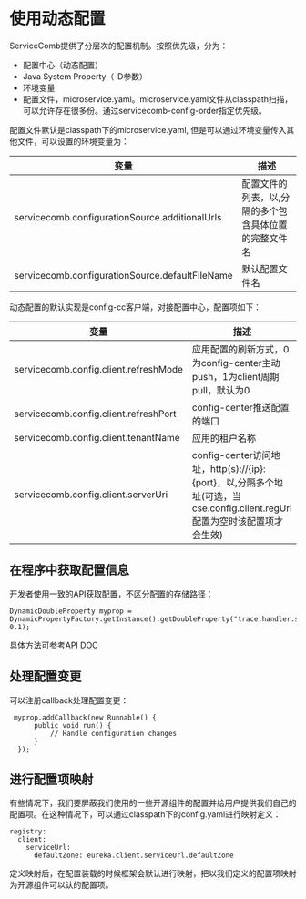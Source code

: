 # 使用动态配置

ServiceComb提供了分层次的配置机制。按照优先级，分为：
* 配置中心（动态配置）
* Java System Property（-D参数）
* 环境变量
* 配置文件，microservice.yaml。microservice.yaml文件从classpath扫描，可以允许存在很多份。通过servicecomb-config-order指定优先级。

配置文件默认是classpath下的microservice.yaml, 但是可以通过环境变量传入其他文件，可以设置的环境变量为：

|变量|描述|
|---|---|
|servicecomb.configurationSource.additionalUrls|配置文件的列表，以,分隔的多个包含具体位置的完整文件名|
|servicecomb.configurationSource.defaultFileName|默认配置文件名|

动态配置的默认实现是config-cc客户端，对接配置中心，配置项如下：

|变量|描述|
|---|---|
|servicecomb.config.client.refreshMode|应用配置的刷新方式，0为config-center主动push，1为client周期pull，默认为0|
|servicecomb.config.client.refreshPort|config-center推送配置的端口|
|servicecomb.config.client.tenantName|应用的租户名称|
|servicecomb.config.client.serverUri|config-center访问地址，http(s)://{ip}:{port}，以,分隔多个地址(可选，当cse.config.client.regUri配置为空时该配置项才会生效)|

## 在程序中获取配置信息

开发者使用一致的API获取配置，不区分配置的存储路径：
```
DynamicDoubleProperty myprop = DynamicPropertyFactory.getInstance().getDoubleProperty("trace.handler.sampler.percent", 0.1);
```

具体方法可参考[API DOC](https://netflix.github.io/archaius/archaius-core-javadoc/com/netflix/config/DynamicPropertyFactory.html)

## 处理配置变更
可以注册callback处理配置变更：
```
 myprop.addCallback(new Runnable() {
      public void run() {
          // Handle configuration changes
      }
  });
```

## 进行配置项映射
有些情况下，我们要屏蔽我们使用的一些开源组件的配置并给用户提供我们自己的配置项。在这种情况下，可以通过classpath下的config.yaml进行映射定义：
```
registry:
  client:
    serviceUrl:
      defaultZone: eureka.client.serviceUrl.defaultZone
```

定义映射后，在配置装载的时候框架会默认进行映射，把以我们定义的配置项映射为开源组件可以认的配置项。
